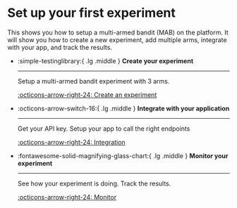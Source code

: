 # Set up your first experiment

This shows you how to setup a multi-armed bandit (MAB) on the platform. It will show you how to create a new experiment, add multiple arms, integrate with your app, and track the results.

<div class="grid cards" markdown>

-   :simple-testinglibrary:{ .lg .middle } __Create your experiment__

    ---

    Setup a multi-armed bandit experiment with 3 arms.


    [:octicons-arrow-right-24: Create an experiment](./create.md)

-   :octicons-arrow-switch-16:{ .lg .middle } __Integrate with your application__

    ---

    Get your API key. Setup your app to call the right endpoints

    [:octicons-arrow-right-24: Integration](./integrate.md)

-   :fontawesome-solid-magnifying-glass-chart:{ .lg .middle } __Monitor your experiment__

    ---

    See how your experiment is doing. Track the results.

    [:octicons-arrow-right-24: Monitor](./monitor.md)



</div>
